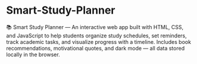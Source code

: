 # Smart-Study-Planner
📚 Smart Study Planner — An interactive web app built with HTML, CSS, and JavaScript to help students organize study schedules, set reminders, track academic tasks, and visualize progress with a timeline. Includes book recommendations, motivational quotes, and dark mode — all data stored locally in the browser.
